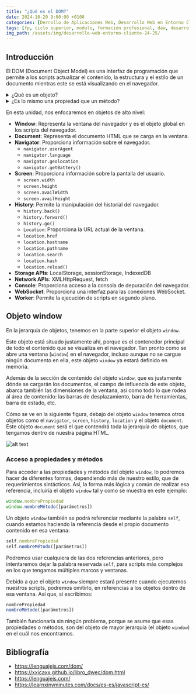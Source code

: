 ```yaml
---
title: "¿Qué es el DOM?"
date: 2024-10-20 9:00:00 +0100
categories: [Derrollo de Aplicaciones Web, Desarrollo Web en Entorno Cliente]
tags: [fp, ciclo superior, modulo, formación profesional, daw, desarrollo de aplicaciones web, desarrollo web en entorno cliente, dwec]
img_path: /assets/img/desarrollo-web-entorno-cliente-24-25/
---
```


## Introducción

El DOM (Document Object Model) es una interfaz de programación que permite a los scripts actualizar el contenido, la estructura y el estilo de un documento mientras este se está visualizando en el navegador.

<details class="card mb-2">
  <summary class="card-header question">¿Qué es un objeto?</summary>
  <div class="card-body" markdown="1">

Definimos como objeto, una entidad con una serie de propiedades que definen su estado, y unos métodos (funciones), que actúan sobre esas propiedades.

La forma de acceder a una propiedad de un objeto es la siguiente:

```javascript
nombreObjeto.propiedad
```

La forma de acceder a un método de un objeto es la siguiente:

```javascript
nombreObjeto.metodo([parámetros opcionales])
```

Como puedes ver, los parámetros van entre corchetes, indicando que son opcionales y que dependerán del método al que estemos llamando.

También podemos referenciar a una propiedad de un objeto, por su índice en la creación. Los índices comienzan por 0.

<!-- Comentario para que no se descuajeringue la cosa -->
  </div>
</details>

<details class="card mb-2">
  <summary class="card-header question">¿Es lo mismo una propiedad que un método?</summary>
  <div class="card-body" markdown="1">

No.

<!-- Comentario para que no se descuajeringue la cosa -->
  </div>
</details>

En esta unidad, nos enfocaremos en objetos de alto nivel:

- **Window**: Representa la ventana del navegador y es el objeto global en los scripts del navegador.
- **Document**: Representa el documento HTML que se carga en la ventana.
- **Navigator**: Proporciona información sobre el navegador.
  - `navigator.userAgent`
  - `navigator.language`
  - `navigator.geolocation`
  - `navigator.getBattery()`
- **Screen**: Proporciona información sobre la pantalla del usuario.
  - `screen.width`
  - `screen.height`
  - `screen.availWidth`
  - `screen.availHeight`
- **History**: Permite la manipulación del historial del navegador.
  - `history.back()`
  - `history.forward()`
  - `history.go()`
  - `Location`: Proporciona la URL actual de la ventana.
  - `location.href`
  - `location.hostname`
  - `location.pathname`
  - `location.search`
  - `location.hash`
  - `location.reload()`
- **Storage APIs**: LocalStorage, sessionStorage, IndexedDB
- **Network APIs**: XMLHttpRequest, fetch
- **Console**: Proporciona acceso a la consola de depuración del navegador.
- **WebSocket**: Proporciona una interfaz para las conexiones WebSocket.
- **Worker**: Permite la ejecución de scripts en segundo plano.

## Objeto window

En la jerarquía de objetos, tenemos en la parte superior el objeto `window`.

Este objeto está situado justamente ahí, porque es el contenedor principal de todo el contenido que se visualiza en el navegador. Tan pronto como se abre una ventana (`window`) en el navegador, incluso aunque no se cargue ningún documento en ella, este objeto `window` ya estará definido en memoria.

Además de la sección de contenido del objeto `window`, que es justamente dónde se cargarán los documentos, el campo de influencia de este objeto, abarca también las dimensiones de la ventana, así como todo lo que rodea al área de contenido: las barras de desplazamiento, barra de herramientas, barra de estado, etc.

Cómo se ve en la siguiente figura, debajo del objeto `window` tenemos otros objetos como el `navigator`, `screen`, `history`, `location` y el objeto `document`. Este objeto `document` será el que contendrá toda la jerarquía de objetos, que tengamos dentro de nuestra página HTML.

![alt text](jerarquiaDeObjetos.png)

### Acceso a propiedades y métodos

Para acceder a las propiedades y métodos del objeto `window`, lo podremos hacer de diferentes formas, dependiendo más de nuestro estilo, que de requerimientos sintácticos. Así, la forma más lógica y común de realizar esa referencia, incluiría el objeto `window` tal y como se muestra en este ejemplo:

```javascript
window.nombrePropiedad
window.nombreMétodo([parámetros])
```

Un objeto `window` también se podrá referenciar mediante la palabra `self`, cuando estamos haciendo la referencia desde el propio documento contenido en esa ventana:

```javascript
self.nombrePropiedad
self.nombreMétodo([parámetros])
```

Podremos usar cualquiera de las dos referencias anteriores, pero intentaremos dejar la palabra reservada `self`, para scripts más complejos en los que tengamos múltiples marcos y ventanas.

Debido a que el objeto `window` siempre estará presente cuando ejecutemos nuestros scripts, podremos omitirlo, en referencias a los objetos dentro de esa ventana. Así que, si escribimos:

```javascript
nombrePropiedad
nombreMétodo([parámetros])
```

También funcionaría sin ningún problema, porque se asume que esas propiedades o métodos, son del objeto de mayor jerarquía (el objeto `window`) en el cuál nos encontramos.

## Bibliografía

- <https://lenguajejs.com/dom/>
- <https://xxjcaxx.github.io/libro_dwec/dom.html>
- <https://lenguajejs.com/>
- <https://learnxinyminutes.com/docs/es-es/javascript-es/>
